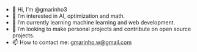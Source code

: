 - 👋 Hi, I’m @gmarinho3
- 👀 I’m interested in AI, optimization and math.
- 🌱 I’m currently learning machine learning and web development.
- 💞️ I’m looking to make personal projects and contribute on open source projects.
- 📫 How to contact me: gmarinho.w@gmail.com


<!---
gmarinho3/gmarinho3 is a ✨ special ✨ repository because its `README.md` (this file) appears on your GitHub profile.
You can click the Preview link to take a look at your changes.
--->
